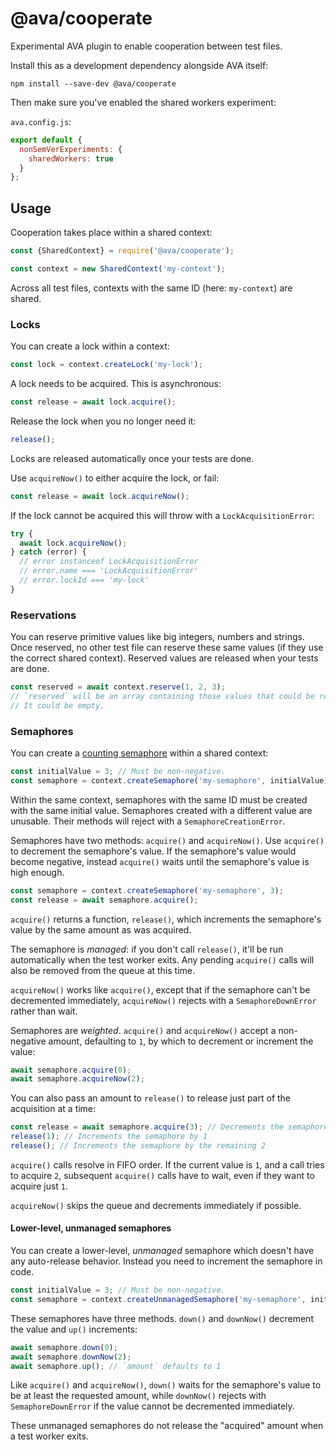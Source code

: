 # @ava/cooperate

Experimental AVA plugin to enable cooperation between test files.

Install this as a development dependency alongside AVA itself:

```console
npm install --save-dev @ava/cooperate
```

Then make sure you've enabled the shared workers experiment:

`ava.config.js`:

```js
export default {
  nonSemVerExperiments: {
    sharedWorkers: true
  }
};
```

## Usage

Cooperation takes place within a shared context:

```js
const {SharedContext} = require('@ava/cooperate');

const context = new SharedContext('my-context');
```

Across all test files, contexts with the same ID (here: `my-context`) are shared.

### Locks

You can create a lock within a context:

```js
const lock = context.createLock('my-lock');
```

A lock needs to be acquired. This is asynchronous:

```js
const release = await lock.acquire();
```

Release the lock when you no longer need it:

```js
release();
```

Locks are released automatically once your tests are done.

Use `acquireNow()` to either acquire the lock, or fail:

```js
const release = await lock.acquireNow();
```

If the lock cannot be acquired this will throw with a `LockAcquisitionError`:

```js
try {
  await lock.acquireNow();
} catch (error) {
  // error instanceof LockAcquisitionError
  // error.name === 'LockAcquisitionError'
  // error.lockId === 'my-lock'
}
```

### Reservations

You can reserve primitive values like big integers, numbers and strings. Once reserved, no other test file can reserve these same values (if they use the correct shared context). Reserved values are released when your tests are done.

```js
const reserved = await context.reserve(1, 2, 3);
// `reserved` will be an array containing those values that could be reserved.
// It could be empty.
```

### Semaphores

You can create a [counting semaphore](https://www.guru99.com/semaphore-in-operating-system.html) within a shared context:

```js
const initialValue = 3; // Must be non-negative.
const semaphore = context.createSemaphore('my-semaphore', initialValue);
```

Within the same context, semaphores with the same ID must be created with the same initial value. Semaphores created with a different value are unusable. Their methods will reject with a `SemaphoreCreationError`.

Semaphores have two methods: `acquire()` and `acquireNow()`. Use `acquire()` to decrement the semaphore's value. If the semaphore's value would become negative, instead `acquire()` waits until the semaphore's value is high enough.

```js
const semaphore = context.createSemaphore('my-semaphore', 3);
const release = await semaphore.acquire();
```

`acquire()` returns a function, `release()`, which increments the semaphore's value by the same amount as was acquired.

The semaphore is _managed_: if you don't call `release()`, it'll be run automatically when the test worker exits. Any pending `acquire()` calls will also be removed from the queue at this time.

`acquireNow()` works like `acquire()`, except that if the semaphore can't be decremented immediately, `acquireNow()` rejects with a `SemaphoreDownError` rather than wait.

Semaphores are _weighted_. `acquire()` and `acquireNow()` accept a non-negative amount, defaulting to `1`, by which to decrement or increment the value:

```js
await semaphore.acquire(0);
await semaphore.acquireNow(2);
```

You can also pass an amount to `release()` to release just part of the acquisition at a time:

```js
const release = await semaphore.acquire(3); // Decrements the semaphore by 3
release(1); // Increments the semaphore by 1
release(); // Increments the semaphore by the remaining 2
```

`acquire()` calls resolve in FIFO order. If the current value is `1`, and a call tries to acquire `2`, subsequent `acquire()` calls have to wait, even if they want to acquire just `1`.

`acquireNow()` skips the queue and decrements immediately if possible.

#### Lower-level, unmanaged semaphores

You can create a lower-level, _unmanaged_ semaphore which doesn't have any auto-release behavior. Instead you need to increment the semaphore in code.

```js
const initialValue = 3; // Must be non-negative.
const semaphore = context.createUnmanagedSemaphore('my-semaphore', initialValue);
```

These semaphores have three methods. `down()` and `downNow()` decrement the value and `up()` increments:

```js
await semaphore.down(0);
await semaphore.downNow(2);
await semaphore.up(); // `amount` defaults to 1
```

Like `acquire()` and `acquireNow()`, `down()` waits for the semaphore's value to be at least the requested amount, while `downNow()` rejects with `SemaphoreDownError` if the value cannot be decremented immediately.

These unmanaged semaphores do not release the "acquired" amount when a test worker exits.
